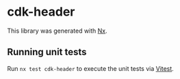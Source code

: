 # cdk-header

This library was generated with [Nx](https://nx.dev).

## Running unit tests

Run `nx test cdk-header` to execute the unit tests via [Vitest](https://vitest.dev/).
